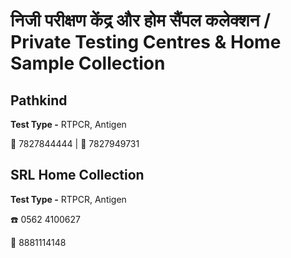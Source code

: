 # निजी परीक्षण केंद्र और होम सैंपल कलेक्शन /  Private Testing Centres & Home Sample Collection

## Pathkind

**Test Type -** RTPCR, Antigen

📱 7827844444 \| 📱 7827949731

## SRL Home Collection

**Test Type -** RTPCR, Antigen

☎️ 0562 4100627 

📱 8881114148

